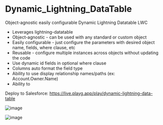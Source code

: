 # Dynamic_Lightning_DataTable

Object-agnostic easily configurable Dynamic Lightning Datatable LWC
* Leverages lightning-datatable
* Object-agnostic - can be used with any standard or custom object
* Easily configurable - just configure the parameters with desired object name, fields, where clause, etc
* Reusable - configure multiple instances across objects without updating the code
* Use dynamic id fields in optional where clause
* Columns auto format the field type
* Ability to use display relationship names/paths (ex: Account.Owner.Name)
* Ability to 

Deploy to Salesforce: https://live.playg.app/play/dynamic-lightning-data-table

![image](https://user-images.githubusercontent.com/124932501/229315781-e3369e1e-c37c-4656-8f58-4d758e46d5ae.png)

![image](https://user-images.githubusercontent.com/124932501/229315764-2fe1e5bc-200c-44d2-bfca-cd99fa9fbf63.png)
